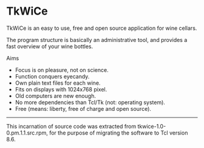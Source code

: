 # TkWiCe
TkWiCe is an easy to use, free and open source application for wine
cellars.

The program structure is basically an administrative tool, and
provides a fast overview of your wine bottles.

Aims
* Focus is on pleasure, not on science.
* Function conquers eyecandy.
* Own plain text files for each wine.
* Fits on displays with 1024x768 pixel.
* Old computers are new enough.
* No more dependencies than Tcl/Tk (not: operating system).
* Free (means: liberty, free of charge and open source).

---

This incarnation of source code was extracted from 
tkwice-1.0-0.pm.1.1.src.rpm, for the purpose of migrating 
the software to Tcl version 8.6.
